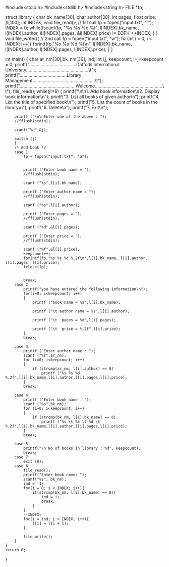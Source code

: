 #include<stdio.h>
#include<stdlib.h>
#include<string.h>
FILE *fp;

struct library
{
    char bk_name[30];
    char author[30];
    int pages;
    float price;
}l[100];
int INDEX;
void file_read(){ // 1st call
	fp = fopen("input.txt", "r");
	INDEX = 0;
	while(fscanf(fp, "%s %s %d %f", l[INDEX].bk_name, l[INDEX].author, &l[INDEX].pages, &l[INDEX].price) != EOF){
		++INDEX;
	}
}
void file_write(){ // 2nd call
	fp = fopen("input.txt", "w");
	for(int i = 0; i < INDEX; i++){
		fprintf(fp,"%s %s %d %f\n", l[INDEX].bk_name, l[INDEX].author, l[INDEX].pages, l[INDEX].price);
	}
}

int main()
{
    char ar_nm[30],bk_nm[30], ind;
    int i,j, keepcount;
    i=j=keepcount = 0;
    printf(".....................................Daffodil International University.................................................\t");
    printf(".....................................Library Management.................................................\t");
    printf("............................................Welcome.....................................................\t");
    file_read();
    while(j!=6)
    {
        printf("\n\n1. Add book information\n2. Display book information\n");
        printf("3. List all books of given author\n");
        printf("4. List the title of specified book\n");
        printf("5. List the count of books in the library\n");
        printf("6. Delete\n");
        printf("7. Exit\n");

        printf ("\n\nEnter one of the above : ");
        //fflush(stdin);

        scanf("%d",&j);

        switch (j)
        {
        /* Add book */
        case 1:
            fp = fopen("input.txt", "a");


            printf ("Enter book name = ");
            //fflush(stdin);

            scanf ("%s",l[i].bk_name);

            printf ("Enter author name = ");
            //fflush(stdin);

            scanf ("%s",l[i].author);

            printf ("Enter pages = ");
            //fflush(stdin);

            scanf ("%d",&l[i].pages);

            printf ("Enter price = ");
            //fflush(stdin);

            scanf ("%f",&l[i].price);
            keepcount++;
            fprintf(fp,"%s %s %d %.2f\n",l[i].bk_name, l[i].author, l[i].pages, l[i].price);
            fclose(fp);


            break;
        case 2:
            printf("you have entered the following information\n");
            for(i=0; i<keepcount; i++)
            {
                printf ("book name = %s",l[i].bk_name);

                printf ("\t author name = %s",l[i].author);

                printf ("\t  pages = %d",l[i].pages);

                printf ("\t  price = %.2f",l[i].price);
            }
            break;

        case 3:
            printf ("Enter author name : ");
            scanf ("%s",ar_nm);
            for (i=0; i<keepcount; i++)
            {
                if (strcmp(ar_nm, l[i].author) == 0)
                    printf ("%s %s %d %.2f",l[i].bk_name,l[i].author,l[i].pages,l[i].price);
            }
            break;

        case 4:
            printf ("Enter book name : ");
            scanf ("%s",bk_nm);
            for (i=0; i<keepcount; i++)
            {
                if (strcmp(bk_nm, l[i].bk_name) == 0)
                    printf ("%s \t %s \t %d \t %.2f",l[i].bk_name,l[i].author,l[i].pages,l[i].price);
            }
            break;

        case 5:
            printf("\n No of books in library : %d", keepcount);
            break;
        case 7:
            exit (0);
        case 6:
        	file_read();
        	printf("Enter book name: ");
        	scanf("%s", bk_nm);
        	ind = -1;
        	for(i = 0; i < INDEX; i++){
        		if(strcmp(bk_nm, l[i].bk_name) == 0){
        			ind = i;
        			break;
        		}
        	}
        	--INDEX;
        	for(i = ind; i < INDEX; i++){
        		l[i] = l[i + 1];
        	}

        	file_write();
        }
    }
    return 0;

}
